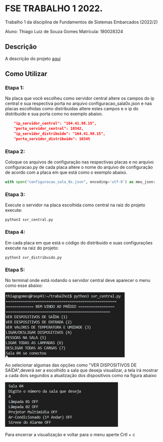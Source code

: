 # FSE TRABALHO 1 2022.

Trabalho 1 da disciplina de Fundamentos de Sistemas Embarcados (2022/2)

Aluno: Thiago Luiz de Souza Gomes 
Matrícula: 180028324

## Descrição
A descrição do projeto [aqui](https://gitlab.com/fse_fga/trabalhos-2022_2/trabalho-1-2022-2)

## Como Utilizar
### Etapa 1:
Na placa que você escolheu como servidor central altere os campos do ip central e sua respectiva porta no arquivo configuracao_sala0x.json e nas placas escolhidas como distribuidas altere estes campos e o ip do distribuido e sua porta como no exemplo abaixo.
```json
    "ip_servidor_central": "164.41.98.15",
    "porta_servidor_central": 10342,
    "ip_servidor_distribuido": "164.41.98.15",
    "porta_servidor_distribuido": 10345
```  

### Etapa 2:
Coloque os arquivos de configuração nas respectivas placas e no arquivo configuracao.py de cada placa altere o nome do arquivo de configuração de acordo com a placa em que está como o exemplo abaixo.

```python
with open("configuracao_sala_0x.json", encoding='utf-8') as meu_json:
```

### Etapa 3:
Execute o servidor na placa escolhida como central na raiz do projeto execute:
```terminal
python3 svr_central.py
```
### Etapa 4:
Em cada placa em que está o código do distribuido e suas configurações execute na raiz do projeto:

```terminal
python3 svr_distribuido.py
```
### Etapa 5:
No terminal onde está rodando o servidor central deve aparecer o menu como esse abaixo:

![menu](menu.png)

Ao selecionar algumas das opções como "VER DISPOSITIVOS DE SAÍDA",deverá ser a escolhido a sala que deseja visualizar, a tela irá mostrar a cada dois segundos a atualização dos dispositivos como na figura abaixo

![estados](estados.png)

Para encerrar a visualização e voltar para o menu aperte Crtl + c
